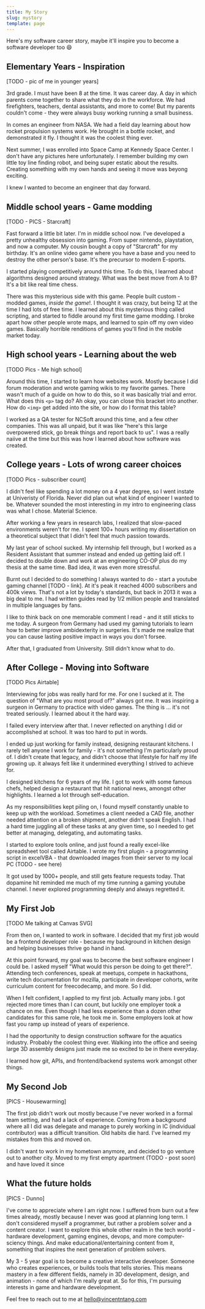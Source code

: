 ```yaml
---
title: My Story
slug: mystory
template: page
---
```


Here's my software career story, maybe it'll inspire you to become a software developer too 😄

## Elementary Years - Inspiration

[TODO - pic of me in younger years]

3rd grade. I must have been 8 at the time. It was career day. A day in which parents come together to share what they do in the workforce. We had firefighters, teachers, dental assistants, and more to come! But my parents couldn't come - they were always busy working running a small business.

In comes an engineer from NASA. We had a field day learning about how rocket propulsion systems work. He brought in a bottle rocket, and demonstrated it fly. I thought it was the coolest thing ever.

Next summer, I was enrolled into Space Camp at Kennedy Space Center. I don't have any pictures here unfortunately. I remember building my own little toy line finding robot, and being super estatic about the results. Creating something with my own hands and seeing it move was beyong exciting.

I knew I wanted to become an engineer that day forward.

## Middle school years - Game modding

[TODO - PICS - Starcraft]

Fast forward a little bit later. I'm in middle school now. I've developed a pretty unhealthy obsession into gaming. From super nintendo, playstation, and now a computer. My cousin bought a copy of "Starcraft" for my birthday. It's an online video game where you have a base and you need to destroy the other person's base. It's the precursor to modern E-sports.

I started playing competitively around this time. To do this, I learned about algorithms designed around strategy. What was the best move from A to B? It's a bit like real time chess.

There was this mysterious side with this game. People built custom - modded games, *inside the game*!. I thought it was crazy, but being 12 at the time I had lots of free time. I learned about this mysterious thing called scripting, and started to fiddle around my first time game modding. I broke apart how other people wrote maps, and learned to spin off my own video games. Basically horrible renditions of games you'll find in the mobile market today.

## High school years - Learning about the web

[TODO Pics - Me high school]

Around this time, I started to learn how websites work. Mostly because I did forum moderation and wrote gaming wikis to my favorite games. There wasn't much of a guide on how to do this, so it was basically trial and error. What does this `<p>` tag do? Ah okay, you can close this bracket into another. How do `<img>` get added into the site, or how do I format this table?

I worked as a QA tester for NCSoft around this time, and a few other companies. This was all unpaid, but it was like "here's this large overpowered stick, go break things and report back to us". I was a really naiive at the time but this was how I learned about how software was created.

## College years - Lots of wrong career choices

[TODO Pics - subscriber count]

I didn't feel like spending a lot money on a 4 year degree, so I went instate at Univeristy of Florida. Never did plan out what kind of engineer I wanted to be. Whatever sounded the most interesting in my intro to engineering class was what I chose. Material Science.

After working a few years in research labs, I realized that slow-paced environments weren't for me. I spent 100+ hours writing my dissertation on a theoretical subject that I didn't feel that much passion towards.

My last year of school sucked. My internship fell through, but I worked as a Resident Assistant that summer instead and ended up getting laid off. I decided to double down and work at an engineering CO-OP plus do my thesis at the same time. Bad idea, it was even more stressful.

Burnt out I decided to do something I always wanted to do - start a youtube gaming channel [TODO - link]. At it's peak it reached 4000 subscribers and 400k views. That's not a lot by today's standards, but back in 2013 it was a big deal to me. I had written guides read by 1/2 million people and translated in multiple languages by fans.

I like to think back on one memorable comment I read - and it still sticks to me today. A surgeon from Germany had used my gaming tutorials to learn how to better improve ambidexterity in surgeries. It's made me realize that you can cause lasting positive impact in ways you don't forsee.

After that, I graduated from University. Still didn't know what to do.

## After College - Moving into Software

[TODO Pics Airtable]

Interviewing for jobs was really hard for me. For one I sucked at it. The question of "What are you most proud of?" always got me. It was inspiring a surgeon in Germany to practice with video games. The thing is ... it's not treated seriously. I learned about it the hard way. 

I failed every interview after that. I never reflected on anything I did or accomplished at school. It was too hard to put in words.

I ended up just working for family instead, designing restaurant kitchens. I rarely tell anyone I work for family - it's not something I'm particularly proud of. I didn't create that legacy, and didn't choose that lifestyle for half my life growing up. it always felt like it undermined everything I strived to achieve for.

I designed kitchens for 6 years of my life. I got to work with some famous chefs, helped design a restaurant that hit national news, amongst other highlights. I learned a lot through self-education.

As my responsibilities kept piling on, I found myself constantly unable to keep up with the workload. Sometimes a client needed a CAD file, another needed attention on a broken shipment, another didn't speak English. I had a hard time juggling all of these tasks at any given time, so I needed to get better at managing, delegating, and automating tasks.

I started to explore tools online, and just found a really excel-like spreadsheet tool called Airtable. I wrote my first plugin - a programming script in excelVBA - that downloaded images from their server to my local PC (TODO - see here)

It got used by 1000+ people, and still gets feature requests today. That dopamine hit reminded me much of my time running a gaming youtube channel. I never explored programming deeply and always regretted it.

## My First Job

[TODO Me talking at Canvas SVG]

From then on, I wanted to work in software. I decided that my first job would be a frontend developer role - because my background in kitchen design and helping businesses thrive go hand in hand.

At this point forward, my goal was to become the best software engineer I could be. I asked myself "What would this person be doing to get there?". Attending tech conferences, speak at meetups, compete in hackathons, write tech documentation for mozilla, participate in developer cohorts, write curriculum content for freecodecamp, and more. So I did.

When I felt confident, I applied to my first job. Actually many jobs. I got rejected more times than I can count, but luckily one employer took a chance on me. Even though I had less experience than a dozen other candidates for this same role, he took me in. Some employers look at how fast you ramp up instead of years of experience.

I had the opportunity to design construction software for the aquatics industry. Probably the coolest thing ever. Walking into the office and seeing large 3D assembly designs just made me so excited to be in there everyday.

I learned how git, APIs, and frontend/backend systems work amongst other things.

## My Second Job

[PICS - Housewarming]

The first job didn't work out mostly because I've never worked in a formal team setting, and had a lack of experience. Coming from a background where all I did was delegate and manage to purely working in IC (individual contributor) was a difficult transition. Old habits die hard. I've learned my mistakes from this and moved on.

I didn't want to work in my hometown anymore, and decided to go venture out to another city. Moved to my first empty apartment (TODO - post soon) and have loved it since

## What the future holds

[PICS - Dunno]

I've come to appreciate where I am right now. I suffered from burn out a few times already, mostly because I never was good at planning long term. I don't considered myself a programmer, but rather a problem solver and a content creator. I want to explore this whole other realm in the tech world - hardware development, gaming engines, devops, and more computer-sciency things. And make educational/entertaining content from it, something that inspires the next generation of problem solvers.

My 3 - 5 year goal is to become a creative interactive developer. Someone who creates experiences, or builds tools that tells stories. This means mastery in a few different fields, namely in 3D development, design, and animation - none of which I'm really great at. So for this, I'm pursuing interests in game and hardware development. 

Feel free to reach out to me at [hello@vincentntang.com](mailto:hello@vincentntang.com)